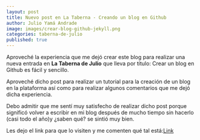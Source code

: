 ```yaml
---
layout: post
title: Nuevo post en La Taberna - Creando un blog en Github
author: Julio Yamá Andrade
image: images/crear-blog-github-jekyll.png
categories: taberna-de-julio
published: true
---
```


Aproveché la experiencia que me dejó crear este blog para realizar una nueva entrada en **La Taberna de Julio** que lleva por título: Crear un blog en Github es fácil y sencillo.

Aproveché dicho post para realizar un tutorial para la creación de un blog en la plataforma así como para realizar algunos comentarios que me dejó dicha experiencia.

Debo admitir que me sentí muy satisfecho de realizar dicho post porque significó volver a escribir en mi blog después de mucho tiempo sin hacerlo (casi todo el año)y ¿saben qué? se sintió muy bien.

Les dejo el link para que lo visiten y me comenten qué tal está:[Link](https://www.tabernadejulio.com/2018/10/crear-un-blog-personal-en-github-es.html)

